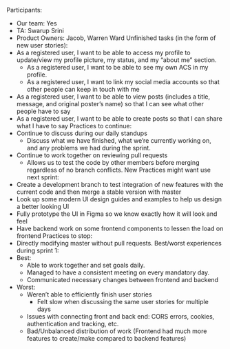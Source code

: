 ﻿Participants: 
* Our team: Yes
* TA: Swarup Srini
* Product Owners: Jacob, Warren Ward
Unfinished tasks (in the form of new user stories):
* As a registered user, I want to be able to access my profile to update/view my profile picture, my status, and my “about me” section.
   * As a registered user, I want to be able to see my own ACS in my profile.
   * As a registered user, I want to link my social media accounts so that other people can keep in touch with me
* As a registered user, I want to be able to view posts (includes a title, message, and original poster’s name) so that I can see what other people have to say
* As a registered user, I want to be able to create posts so that I can share what I have to say
Practices to continue:
* Continue to discuss during our daily standups
   * Discuss what we have finished, what we’re currently working on, and any problems we had during the sprint.
* Continue to work together on reviewing pull requests
   * Allows us to test the code by other members before merging regardless of no branch conflicts.
New Practices might want use next sprint:
* Create a development branch to test integration of new features with the current code and then merge a stable version with master
* Look up some modern UI design guides and examples to help us design a better looking UI
* Fully prototype the UI in Figma so we know exactly how it will look and feel
* Have backend work on some frontend components to lessen the load on frontend
Practices to stop:
* Directly modifying master without pull requests.
Best/worst experiences during sprint 1:
* Best:
   * Able to work together and set goals daily.
   * Managed to have a consistent meeting on every mandatory day.
   * Communicated necessary changes between frontend and backend
* Worst:
   * Weren’t able to efficiently finish user stories
      * Felt slow when discussing the same user stories for multiple days
   * Issues with connecting front and back end: CORS errors, cookies, authentication and tracking, etc.
   * Bad/Unbalanced distribution of work (Frontend had much more features to create/make compared to backend features)